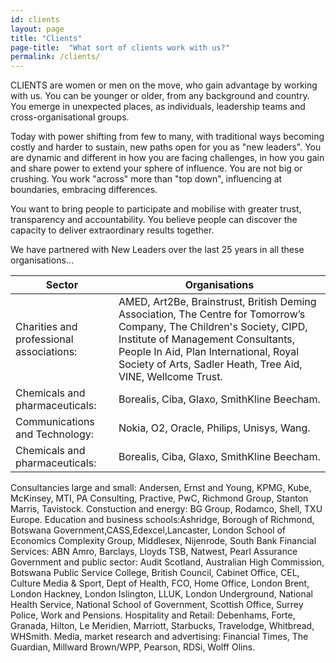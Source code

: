 ```yaml
---
id: clients
layout: page
title: "Clients"
page-title:  "What sort of clients work with us?"
permalink: /clients/
---
```


CLIENTS are women or men on the move, who gain advantage by working with us. You can be younger or older, from any background and country. You emerge in unexpected places, as individuals, leadership teams and cross-organisational groups. 

Today with power shifting from few to many, with traditional ways becoming costly and harder to sustain, new paths open for you as "new leaders". You are dynamic and different in how you are facing challenges, in how you gain and share power to extend your sphere of influence. You are not big or crushing. You work "across" more than "top down", influencing at boundaries, embracing differences.

You want to bring people to participate and mobilise with greater trust, transparency and accountability. You believe people can discover the capacity to deliver extraordinary results together.

We have partnered with New Leaders over the last 25 years in all these organisations...

Sector  | Organisations
------------- | -------------
Charities and professional associations:   | AMED, Art2Be, Brainstrust, British Deming Association, The Centre for Tomorrow’s Company, The Children's Society, CIPD, Institute of Management Consultants, People In Aid, Plan International, Royal Society of Arts, Sadler Heath, Tree Aid, VINE, Wellcome Trust. 
Chemicals and pharmaceuticals:   | Borealis, Ciba, Glaxo, SmithKline Beecham. 
Communications and Technology:   | Nokia, O2, Oracle, Philips, Unisys, Wang. 
Chemicals and pharmaceuticals:   | Borealis, Ciba, Glaxo, SmithKline Beecham. 

Consultancies large and small: Andersen, Ernst and Young, KPMG, Kube, McKinsey, MTI, PA Consulting, Practive, PwC, Richmond Group, Stanton Marris, Tavistock. Constuction and energy: BG Group, Rodamco, Shell, TXU Europe. Education and business schools:Ashridge, Borough of Richmond, Botswana Government,CASS,Edexcel,Lancaster, London School of Economics Complexity Group, Middlesex, Nijenrode, South Bank Financial Services: ABN Amro, Barclays, Lloyds TSB, Natwest, Pearl Assurance Government and public sector: Audit Scotland, Australian High Commission, Botswana Public Service College, British Council, Cabinet Office, CEL, Culture Media & Sport, Dept of Health, FCO, Home Office, London Brent, London Hackney, London Islington, LLUK, London Underground, National Health Service, National School of Government, Scottish Office, Surrey Police, Work and Pensions. Hospitality and Retail: Debenhams, Forte, Granada, Hilton, Le Meridien, Marriott, Starbucks, Travelodge, Whitbread, WHSmith. Media, market research and advertising: Financial Times, The Guardian, Millward Brown/WPP, Pearson, RDSi, Wolff Olins.
